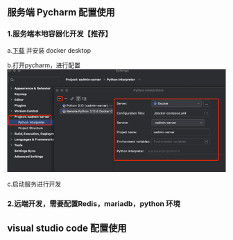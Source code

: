 ## 服务端 Pycharm 配置使用

### 1.服务端本地容器化开发【推荐】
a.[下载](https://www.docker.com) 并安装 docker desktop

b.打开pycharm，进行配置
![img.png](img.png)

c.启动服务进行开发

### 2.远端开发，需要配置Redis，mariadb，python 环境


## visual studio code 配置使用